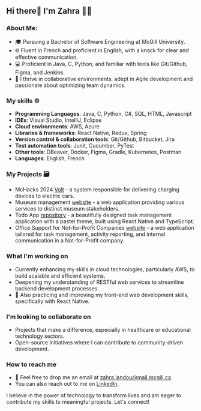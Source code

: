 ## Hi there👋 I'm Zahra 🌸🌸

### About Me:
- 🎓 Pursuing a Bachelor of Software Engineering at McGill University.
- 🌐 Fluent in French and proficient in English, with a knack for clear and effective communication.
- 💻 Proficient in Java, C, Python, and familiar with tools like Git/Github, Figma, and Jenkins.
- 🤝 I thrive in collaborative environments, adept in Agile development and passionate about optimizing team dynamics.


### My skills ⚙️
- **Programming Languages**: Java, C, Python, C#, SQL, HTML, Javascript
- **IDEs**: Visual Studio, IntelliJ, Eclipse
- **Cloud environments**: AWS, Azure
- **Libraries & frameworks**: React Native, Redux, Spring
- **Version control & collaboration tools**: Git/Github, Bitbucket, Jira
- **Test automation tools**: Junit, Cucumber, PyTest
- **Other tools**: DBeaver, Docker, Figma, Gradle, Kubernetes, Postman
- **Languages**: English, French


### My Projects 🗃️
- McHacks 2024 [Volt](https://devpost.com/software/volt-ap0iog) - a system responsible for delivering charging devices to electric cars.
- Museum management [website](https://github.com/ZahraLandou/project-group-17) - a web application providing various services to distinct museum stakeholders.
- Todo App [repository](https://github.com/ZahraLandou/TodoApp) - a beautifully designed task management application with a pastel theme, built using React Native and TypeScript.
- Office Support for Not-for-Profit Companies [website](https://github.com/ZahraLandou/Office-Support-for-Not-for-Profit-Companies) - a web application tailored for task management, activity reporting, and internal communication in a Not-for-Profit company.


### What I'm working on
- Currently enhancing my skills in cloud technologies, particularly AWS, to build scalable and efficient systems.
- Deepening my understanding of RESTful web services to streamline backend development processes.
- 🎨 Also practicing and improving my front-end web development skills, specifically with React Native.

### I'm looking to collaborate on
- Projects that make a difference, especially in healthcare or educational technology sectors.
- Open-source initiatives where I can contribute to community-driven development.

### How to reach me
- 📧 Feel free to drop me an email at [zahra.landou@mail.mcgill.ca](mailto:zahra.landou@mail.mcgill.ca).
- You can also reach out to me on [LinkedIn](https://www.linkedin.com/in/zahra-landou-0a93791b2/).

I believe in the power of technology to transform lives and am eager to contribute my skills to meaningful projects. Let's connect!
